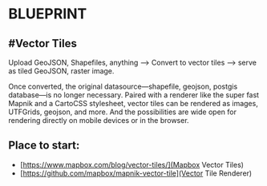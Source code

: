 

BLUEPRINT
=========

#Vector Tiles
-------------

Upload GeoJSON, Shapefiles, anything --> Convert to vector tiles --> serve as tiled GeoJSON, raster image.

Once converted, the original datasource—shapefile, geojson, postgis database—is no longer necessary. Paired with a renderer like the super fast Mapnik and a CartoCSS stylesheet, vector tiles can be rendered as images, UTFGrids, geojson, and more. And the possibilities are wide open for rendering directly on mobile devices or in the browser.

Place to start:
----------------
* [https://www.mapbox.com/blog/vector-tiles/](Mapbox Vector Tiles)
* [https://github.com/mapbox/mapnik-vector-tile](Vector Tile Renderer)